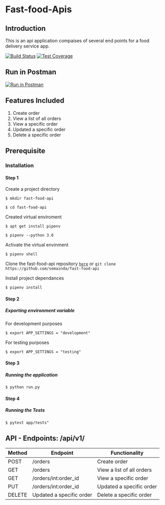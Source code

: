 # Fast-food-Apis

## Introduction

This is an api application compaises of several end points for a food delivery service app.

[![Build Status](https://travis-ci.com/semainda/fast-food-api.svg?branch=ft-delete-order-%23160535015)](https://travis-ci.com/semainda/fast-food-api)
[![Test Coverage](https://api.codeclimate.com/v1/badges/24d19424862c6612cb7d/test_coverage)](https://codeclimate.com/github/semainda/fast-food-api/test_coverage)

## Run in Postman

[![Run in Postman](https://run.pstmn.io/button.svg)](https://app.getpostman.com/run-collection/725e0595dfb78654b40f)

## Features Included

1. Create order
2. View a list of all orders
3. View a specific order
4. Updated a specific order
5. Delete a specific order

## Prerequisite

### Installation

#### Step 1

Create a project directory

```$ mkdir fast-food-api```

```$ cd fast-food-api```

Created virtual enviroment

```$ apt get install pipenv```

```$ pipenv --python 3.6```

Activate the virtual envinment

```$ pipenv shell```

Clone the fast-food-api repository [```here```](https://github.com/semainda/fast-food-api) or ```git clone https://github.com/semainda/fast-food-api```

Install project dependances

```$ pipenv install```

#### Step 2

##### Exporting environment variable

For development purposes

```$ export APP_SETTINGS = "development"```

For testing purposes

```$ export APP_SETTINGS = "testing"```

#### Step 3

##### Running the application

```$ python run.py```

#### Step 4

##### Running the Tests

```$ pytest app/tests"```

## API - Endpoints: /api/v1/

Method | Endpoint | Functionality
----| ---- | ---
POST | /orders | Create order
GET  | /orders | View a list of all orders
GET  | /orders/int:order_id | View a specific order
PUT  | /orders/int:order_id | Updated a specific order
DELETE | Updated a specific order | Delete a specific order
